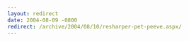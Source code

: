 ```yaml
---
layout: redirect
date: 2004-08-09 -0800
redirect: /archive/2004/08/10/resharper-pet-peeve.aspx/
---
```

